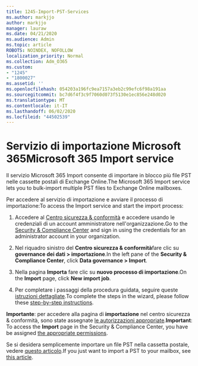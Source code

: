 ```yaml
---
title: 1245-Import-PST-Services
ms.author: markjjo
author: markjjo
manager: lauraw
ms.date: 04/21/2020
ms.audience: Admin
ms.topic: article
ROBOTS: NOINDEX, NOFOLLOW
localization_priority: Normal
ms.collection: Adm_O365
ms.custom:
- "1245"
- "1800027"
ms.assetid: ''
ms.openlocfilehash: 054203a196fc9ea7157a3eb2c99efc6f98a191aa
ms.sourcegitcommit: bc7d6f4f3c9f7060d073f5130e1ec856e248d020
ms.translationtype: MT
ms.contentlocale: it-IT
ms.lasthandoff: 06/02/2020
ms.locfileid: "44502539"
---
```

# <a name="microsoft-365-import-service"></a><span data-ttu-id="c3a6a-102">Servizio di importazione Microsoft 365</span><span class="sxs-lookup"><span data-stu-id="c3a6a-102">Microsoft 365 Import service</span></span>

<span data-ttu-id="c3a6a-103">Il servizio Microsoft 365 Import consente di importare in blocco più file PST nelle cassette postali di Exchange Online.</span><span class="sxs-lookup"><span data-stu-id="c3a6a-103">The Microsoft 365 Import service lets you to bulk-import multiple PST files to Exchange Online mailboxes.</span></span>

<span data-ttu-id="c3a6a-104">Per accedere al servizio di importazione e avviare il processo di importazione:</span><span class="sxs-lookup"><span data-stu-id="c3a6a-104">To access the Import service and start the import process:</span></span>

1. <span data-ttu-id="c3a6a-105">Accedere al [Centro sicurezza & conformità](https://protection.office.com) e accedere usando le credenziali di un account amministratore nell'organizzazione.</span><span class="sxs-lookup"><span data-stu-id="c3a6a-105">Go to the [Security & Compliance Center](https://protection.office.com) and sign in using the credentials for an administrator account in your organization.</span></span>

2. <span data-ttu-id="c3a6a-106">Nel riquadro sinistro del **Centro sicurezza & conformità**fare clic su **governance dei dati > importazione**.</span><span class="sxs-lookup"><span data-stu-id="c3a6a-106">In the left pane of the **Security & Compliance Center**, click **Data governance > Import**.</span></span>

3. <span data-ttu-id="c3a6a-107">Nella pagina **Importa** fare clic su **nuovo processo di importazione**.</span><span class="sxs-lookup"><span data-stu-id="c3a6a-107">On the **Import** page, click **New import job**.</span></span>

4. <span data-ttu-id="c3a6a-108">Per completare i passaggi della procedura guidata, seguire queste [istruzioni dettagliate](https://docs.microsoft.com/microsoft-365/security/office-365-security/use-dkim-to-validate-outbound-email).</span><span class="sxs-lookup"><span data-stu-id="c3a6a-108">To complete the steps in the wizard, please follow these [step-by-step instructions](https://docs.microsoft.com/microsoft-365/security/office-365-security/use-dkim-to-validate-outbound-email).</span></span>

<span data-ttu-id="c3a6a-109">**Importante**: per accedere alla pagina di **importazione** nel centro sicurezza & conformità, sono state assegnate [le autorizzazioni appropriate](https://docs.microsoft.com/microsoft-365/security/office-365-security/use-dkim-to-validate-outbound-email).</span><span class="sxs-lookup"><span data-stu-id="c3a6a-109">**Important**: To access the **Import** page in the Security & Compliance Center, you have be assigned  [the appropriate permissions](https://docs.microsoft.com/microsoft-365/security/office-365-security/use-dkim-to-validate-outbound-email).</span></span>

<span data-ttu-id="c3a6a-110">Se si desidera semplicemente importare un file PST nella cassetta postale, vedere [questo articolo](https://support.office.com/article/import-email-contacts-and-calendar-from-an-outlook-pst-file-431a8e9a-f99f-4d5f-ae48-ded54b3440ac).</span><span class="sxs-lookup"><span data-stu-id="c3a6a-110">If you just want to import a PST to your mailbox, see [this article](https://support.office.com/article/import-email-contacts-and-calendar-from-an-outlook-pst-file-431a8e9a-f99f-4d5f-ae48-ded54b3440ac).</span></span>
